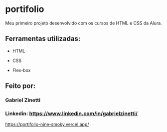 # portifolio
Meu primeiro projeto desenvolvido com os cursos de HTML e CSS da Alura. 

## Ferramentas utilizadas:

* HTML

* CSS

* Flex-box

## Feito por:

### Gabriel Zinetti

### Linkedin: https://www.linkedin.com/in/gabrielzinetti/

https://portifolio-nine-smoky.vercel.app/
```

